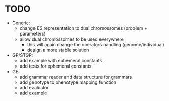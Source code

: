 # TODO
* Generic:
    + change ES representation to dual chromossomes (problem + parameters)
    + allow dual chromossomes to be used everywhere
        + this will again change the operators handling (genome/individual)
        + design a more stable solution
* GP/STGP: 
    + add example with ephemeral constants
    + add tests for ephemeral constants
* GE:
    + add grammar reader and data structure for grammars
    + add genotype to phenotype mapping function
    + add evaluator
    + add example
